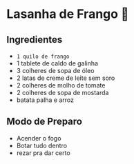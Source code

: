 # Lasanha de Frango :chicken:

## Ingredientes

- `1 quilo de frango`
- 1 tablete de caldo de galinha
- 3 colheres de sopa de óleo
- 2 latas de creme de leite sem soro
- 2 colheres de molho de tomate
- 2 colheres de sopa de mostarda
- batata palha e arroz



## Modo de Preparo

- Acender o fogo
- Botar tudo dentro
- rezar pra dar certo






